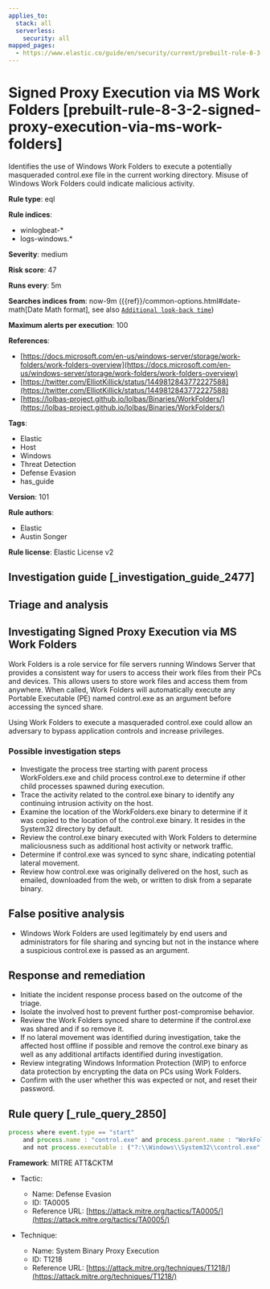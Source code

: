 ```yaml
---
applies_to:
  stack: all
  serverless:
    security: all
mapped_pages:
  - https://www.elastic.co/guide/en/security/current/prebuilt-rule-8-3-2-signed-proxy-execution-via-ms-work-folders.html
---
```


# Signed Proxy Execution via MS Work Folders [prebuilt-rule-8-3-2-signed-proxy-execution-via-ms-work-folders]

Identifies the use of Windows Work Folders to execute a potentially masqueraded control.exe file in the current working directory. Misuse of Windows Work Folders could indicate malicious activity.

**Rule type**: eql

**Rule indices**:

* winlogbeat-*
* logs-windows.*

**Severity**: medium

**Risk score**: 47

**Runs every**: 5m

**Searches indices from**: now-9m ({{ref}}/common-options.html#date-math[Date Math format], see also [`Additional look-back time`](docs-content://solutions/security/detect-and-alert/create-detection-rule.md#rule-schedule))

**Maximum alerts per execution**: 100

**References**:

* [https://docs.microsoft.com/en-us/windows-server/storage/work-folders/work-folders-overview](https://docs.microsoft.com/en-us/windows-server/storage/work-folders/work-folders-overview)
* [https://twitter.com/ElliotKillick/status/1449812843772227588](https://twitter.com/ElliotKillick/status/1449812843772227588)
* [https://lolbas-project.github.io/lolbas/Binaries/WorkFolders/](https://lolbas-project.github.io/lolbas/Binaries/WorkFolders/)

**Tags**:

* Elastic
* Host
* Windows
* Threat Detection
* Defense Evasion
* has_guide

**Version**: 101

**Rule authors**:

* Elastic
* Austin Songer

**Rule license**: Elastic License v2

## Investigation guide [_investigation_guide_2477]

## Triage and analysis

## Investigating Signed Proxy Execution via MS Work Folders

Work Folders is a role service for file servers running Windows Server that provides a consistent way for users to access
their work files from their PCs and devices. This allows users to store work files and access them from anywhere. When
called, Work Folders will automatically execute any Portable Executable (PE) named control.exe as an argument before
accessing the synced share.

Using Work Folders to execute a masqueraded control.exe could allow an adversary to bypass application controls and
increase privileges.

### Possible investigation steps

- Investigate the process tree starting with parent process WorkFolders.exe and child process control.exe to determine
if other child processes spawned during execution.
- Trace the activity related to the control.exe binary to identify any continuing intrusion activity on the host.
- Examine the location of the WorkFolders.exe binary to determine if it was copied to the location of the control.exe
binary. It resides in the System32 directory by default.
- Review the control.exe binary executed with Work Folders to determine maliciousness such as additional host activity
or network traffic.
- Determine if control.exe was synced to sync share, indicating potential lateral movement.
- Review how control.exe was originally delivered on the host, such as emailed, downloaded from the web, or written to
disk from a separate binary.

## False positive analysis

- Windows Work Folders are used legitimately by end users and administrators for file sharing and syncing but not in the
instance where a suspicious control.exe is passed as an argument.

## Response and remediation

- Initiate the incident response process based on the outcome of the triage.
- Isolate the involved host to prevent further post-compromise behavior.
- Review the Work Folders synced share to determine if the control.exe was shared and if so remove it.
- If no lateral movement was identified during investigation, take the affected host offline if possible and remove the
control.exe binary as well as any additional artifacts identified during investigation.
- Review integrating Windows Information Protection (WIP) to enforce data protection by encrypting the data on PCs using
Work Folders.
- Confirm with the user whether this was expected or not, and reset their password.

## Rule query [_rule_query_2850]

```js
process where event.type == "start"
    and process.name : "control.exe" and process.parent.name : "WorkFolders.exe"
    and not process.executable : ("?:\\Windows\\System32\\control.exe", "?:\\Windows\\SysWOW64\\control.exe")
```

**Framework**: MITRE ATT&CKTM

* Tactic:

    * Name: Defense Evasion
    * ID: TA0005
    * Reference URL: [https://attack.mitre.org/tactics/TA0005/](https://attack.mitre.org/tactics/TA0005/)

* Technique:

    * Name: System Binary Proxy Execution
    * ID: T1218
    * Reference URL: [https://attack.mitre.org/techniques/T1218/](https://attack.mitre.org/techniques/T1218/)



